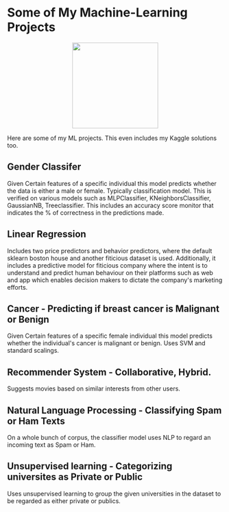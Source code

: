 # Some of My Machine-Learning Projects
<p align="center"><img src=https://github.com/rakshithvasudev/Machine-Learning/blob/master/ml%20projects%20logo.png  width=200/></p>



Here are some of my ML projects. This even includes my Kaggle solutions too. 

## Gender Classifer 
Given Certain features of a specific individual this model predicts whether the data is either a male or female. Typically classification model. This is verified on various models such as MLPClassifier, KNeighborsClassifier, GaussianNB, Treeclassifier. This includes an accuracy score monitor that indicates the % of correctness in the predictions made.

## Linear Regression 
Includes two price predictors and behavior predictors, where the default sklearn boston house and another fiticious dataset is used. Additionally, it includes a predictive model for fiticious company where the intent is to understand and predict human behaviour on their platforms such as web and app which enables decision makers to dictate the company's marketing efforts. 

## Cancer - Predicting if breast cancer is Malignant or Benign
Given Certain features of a specific female individual this model predicts whether the individual's cancer is malignant or benign. Uses SVM and standard scalings.

## Recommender System - Collaborative, Hybrid. 
Suggests movies based on similar interests from other users. 

## Natural Language Processing - Classifying Spam or Ham Texts
 On a whole bunch of corpus, the classifier model uses NLP to regard an incoming text as Spam or Ham. 

## Unsupervised learning - Categorizing universites as Private or Public 
Uses unsupervised learning to group the given universities in the dataset to be regarded as either private or publics.
